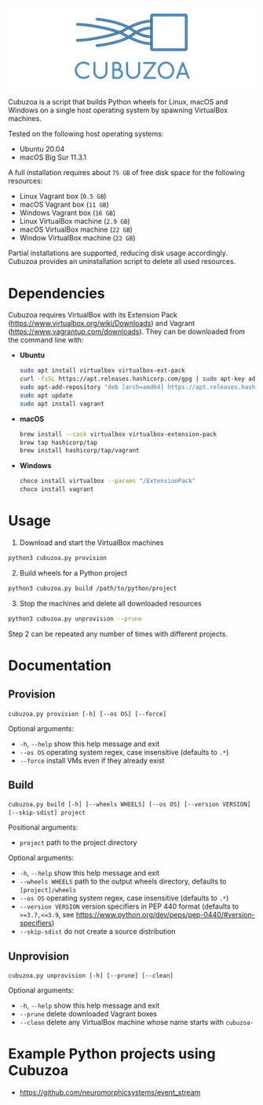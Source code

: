 ![banner](banner.png)

Cubuzoa is a script that builds Python wheels for Linux, macOS and Windows on a single host operating system by spawning VirtualBox machines.

Tested on the following host operating systems:
- Ubuntu 20.04
- macOS Big Sur 11.3.1

A full installation requires about `75 GB` of free disk space for the following resources:
- Linux Vagrant box (`0.5 GB`)
- macOS Vagrant box (`11 GB`)
- Windows Vagrant box (`16 GB`)
- Linux VirtualBox machine (`2.9 GB`)
- macOS VirtualBox machine (`22 GB`)
- Window VirtualBox machine (`22 GB`)

Partial installations are supported, reducing disk usage accordingly. Cubuzoa provides an uninstallation script to delete all used resources.

# Dependencies

Cubuzoa requires VirtualBox with its Extension Pack (https://www.virtualbox.org/wiki/Downloads) and Vagrant (https://www.vagrantup.com/downloads). They can be downloaded from the command line with:

- __Ubuntu__
  ```sh
  sudo apt install virtualbox virtualbox-ext-pack
  curl -fsSL https://apt.releases.hashicorp.com/gpg | sudo apt-key add -
  sudo apt-add-repository "deb [arch=amd64] https://apt.releases.hashicorp.com $(lsb_release -cs) main"
  sudo apt update
  sudo apt install vagrant
  ```
- __macOS__
  ```sh
  brew install --cask virtualbox virtualbox-extension-pack
  brew tap hashicorp/tap
  brew install hashicorp/tap/vagrant
  ```
- __Windows__
  ```sh
  choco install virtualbox --params "/ExtensionPack"
  choco install vagrant
  ```

# Usage

1. Download and start the VirtualBox machines
  ```sh
  python3 cubuzoa.py provision
  ```

2. Build wheels for a Python project
  ```sh
  python3 cubuzoa.py build /path/to/python/project
  ```

3. Stop the machines and delete all downloaded resources
  ```sh
  python3 cubuzoa.py unprovision --prune
  ```

Step 2 can be repeated any number of times with different projects.

# Documentation

## Provision

`cubuzoa.py provision [-h] [--os OS] [--force]`

Optional arguments:
- `-h`, `--help` show this help message and exit
- `--os OS` operating system regex, case insensitive (defaults to `.*`)
- `--force` install VMs even if they already exist

## Build

`cubuzoa.py build [-h] [--wheels WHEELS] [--os OS] [--version VERSION] [--skip-sdist] project`

Positional arguments:
- `project` path to the project directory

Optional arguments:
- `-h`, `--help` show this help message and exit
- `--wheels WHEELS` path to the output wheels directory, defaults to `[project]/wheels`
- `--os OS` operating system regex, case insensitive (defaults to `.*`)
- `--version VERSION` version specifiers in PEP 440 format (defaults to `>=3.7,<=3.9`, see https://www.python.org/dev/peps/pep-0440/#version-specifiers)
- `--skip-sdist` do not create a source distribution

## Unprovision

`cubuzoa.py unprovision [-h] [--prune] [--clean]`

Optional arguments:
- `-h`, `--help` show this help message and exit
- `--prune` delete downloaded Vagrant boxes
- `--clean` delete any VirtualBox machine whose name starts with `cubuzoa-`

# Example Python projects using Cubuzoa

- https://github.com/neuromorphicsystems/event_stream
